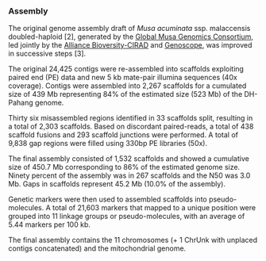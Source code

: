 ### Assembly

The original genome assembly draft of *Musa acuminata* ssp. malaccensis doubled-haploid [2],
generated by the [Global Musa Genomics Consortium](http://www.musagenomics.org), led jointly by the
[Alliance Bioversity-CIRAD](http://banana-genome.cirad.fr/) and 
[Genoscope](http://www.genoscope.cns.fr/spip/spip.php?lang=en), 
was improved in successive steps [3].

The original 24,425 contigs were re-assembled into scaffolds exploiting paired end (PE) data and 
new 5 kb mate-pair illumina sequences (40x coverage). Contigs were assembled into 2,267 scaffolds 
for a cumulated size of 439 Mb representing 84% of the estimated size (523 Mb) of the DH-Pahang genome. 

Thirty six misassembled regions identified in 33 scaffolds split, resulting in a total of 2,303 scaffolds. 
Based on discordant paired-reads, a total of 438 scaffold fusions and 293 scaffold junctions were performed.
A total of 9,838 gap regions were filled using 330bp PE libraries (50x).

The final assembly consisted of 1,532 scaffolds and showed a cumulative size of 450.7 Mb corresponding to 86% 
of the estimated genome size. Ninety percent of the assembly was in 267 scaffolds and the N50 was 3.0 Mb. 
Gaps in scaffolds represent 45.2 Mb (10.0% of the assembly). 

Genetic markers were then used to assembled scaffolds into pseudo-molecules. A total of 21,603 markers that mapped 
to a unique position were grouped into 11 linkage groups or pseudo-molecules, with an average of 5.44 markers per 100 kb.

The final assembly contains the 11 chromosomes (+ 1 ChrUnk with unplaced contigs concatenated) and the mitochondrial genome.
